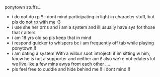 ponytown stuffs...
* i do not do rp !! i dont mind participating in light in character stuff, but pls do not rp with me :3
* i use she her prns and i am a system and ill usually have sys for those that r alters
* i am 18 yrs old so pls keep that in mind
* i respond quicker to whispers bc i am frequently off tab while playing ponytown !!
* i am dating a system With a wilbur soot introject! if im sitting w him, know he is not a supporter and neither am i! also we're not edaters lol we live like a few mins awya from each other ....
* pls feel free to cuddle and hide behind me !! i dont mind !!
  
